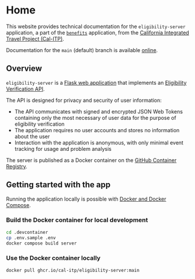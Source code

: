 # Home

This website provides technical documentation for the `eligibility-server` application, a part of the [`benefits`](https://docs.calitp.org/benefits) application, from the [California Integrated Travel Project (Cal-ITP)](https://www.calitp.org).

Documentation for the `main` (default) branch is available [online](https://docs.calitp.org/eligibility-server).

## Overview

`eligibility-server` is a [Flask web application](https://flask.palletsprojects.com/) that implements an [Eligibility Verification API](specification).

The API is designed for privacy and security of user information:

- The API communicates with signed and encrypted JSON Web Tokens containing only the most necessary of user data for the purpose of eligibility verification
- The application requires no user accounts and stores no information about the user
- Interaction with the application is anonymous, with only minimal event tracking for usage and problem analysis

The server is published as a Docker container on the [GitHub Container Registry](https://github.com/cal-itp/eligibility-server/pkgs/container/eligibility-server).

## Getting started with the app

Running the application locally is possible with [Docker and Docker Compose](https://www.docker.com/products/docker-desktop).

### Build the Docker container for local development

```bash
cd .devcontainer
cp .env.sample .env
docker compose build server
```

### Use the Docker container locally

```bash
docker pull ghcr.io/cal-itp/eligibility-server:main
```
